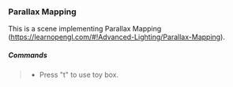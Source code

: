 ### Parallax Mapping

This is a scene implementing Parallax Mapping (https://learnopengl.com/#!Advanced-Lighting/Parallax-Mapping).

##### Commands

>* Press "t" to use toy box.
